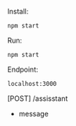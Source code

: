 Install:
```
npm start
```
Run:
```
npm start
```


Endpoint:
```
localhost:3000
```

[POST] /assisstant
  + message
